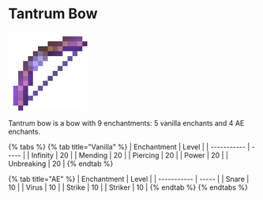 # Tantrum Bow

![](<../../.gitbook/assets/Polished Longbow.gif>)

Tantrum bow is a bow with 9 enchantments: 5 vanilla enchants and 4 AE enchants.

{% tabs %}
{% tab title="Vanilla" %}
| Enchantment | Level |
| ----------- | ----- |
| Infinity    | 20    |
| Mending     | 20    |
| Piercing    | 20    |
| Power       | 20    |
| Unbreaking  | 20    |
{% endtab %}

{% tab title="AE" %}
| Enchantment | Level |
| ----------- | ----- |
| Snare       | 10    |
| Virus       | 10    |
| Strike      | 10    |
| Striker     | 10    |
{% endtab %}
{% endtabs %}

